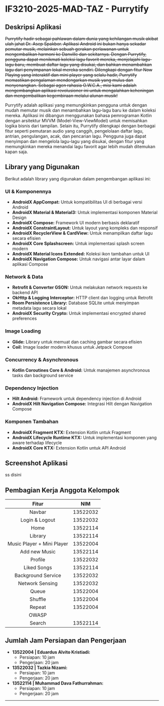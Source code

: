 # IF3210-2025-MAD-TAZ - Purrytify

## Deskripsi Aplikasi

~~Purrytify hadir sebagai pahlawan dalam dunia yang kehilangan musik akibat ulah jahat Dr. Asep Spakbor. Aplikasi Android ini bukan hanya sekadar pemutar musik, melainkan sebuah gerakan perlawanan untuk mengembalikan harmoni ke Danville dan sekitarnya. Dengan Purrytify, pengguna dapat menikmati koleksi lagu favorit mereka, menjelajahi lagu-lagu baru, membuat daftar lagu yang disukai, dan bahkan menambahkan lagu dari penyimpanan lokal mereka sendiri. Dilengkapi dengan fitur Now Playing yang interaktif dan mini player yang selalu hadir, Purrytify memastikan pengalaman mendengarkan musik yang mulus dan menyenangkan. Sebagai agen rahasia O.W.C.A., misi kami adalah mengembangkan aplikasi revolusioner ini untuk mengalahkan keheningan dan mengembalikan kegembiraan melalui alunan musik!~~

Purrytify adalah aplikasi yang memungkinkan pengguna untuk dengan mudah memutar musik dan menambahkan lagu-lagu baru ke dalam koleksi mereka. Aplikasi ini dibangun menggunakan bahasa pemrograman Kotlin dengan arsitektur MVVM (Model-View-ViewModel) untuk memisahkan logika bisnis dari tampilan. Selain itu, Purrytify dilengkapi dengan berbagai fitur seperti pemutaran audio yang canggih, pengelolaan daftar lagu, antrian, pengulangan, acak, dan pencarian lagu. Pengguna juga dapat menyimpan dan mengelola lagu-lagu yang disukai, dengan fitur yang memungkinkan mereka menandai lagu favorit agar lebih mudah ditemukan kapan saja.

## Library yang Digunakan

Berikut adalah library yang digunakan dalam pengembangan aplikasi ini:

### UI & Komponennya

* **AndroidX AppCompat:** Untuk kompatibilitas UI di berbagai versi Android
* **AndroidX Material & Material3:** Untuk implementasi komponen Material Design
* **AndroidX Compose:** Framework UI modern berbasis deklaratif
* **AndroidX ConstraintLayout:** Untuk layout yang kompleks dan responsif
* **AndroidX RecyclerView & CardView:** Untuk menampilkan daftar lagu secara efisien
* **AndroidX Core Splashscreen:** Untuk implementasi splash screen modern
* **AndroidX Material Icons Extended:** Koleksi ikon tambahan untuk UI
* **AndroidX Navigation Compose:** Untuk navigasi antar layar dalam aplikasi Compose

### Network & Data

* **Retrofit & Converter GSON:** Untuk melakukan network requests ke backend API
* **OkHttp & Logging Interceptor:** HTTP client dan logging untuk Retrofit
* **Room Persistence Library:** Database SQLite untuk menyimpan metadata lagu secara lokal
* **AndroidX Security Crypto:** Untuk implementasi encrypted shared preferences

### Image Loading

* **Glide:** Library untuk memuat dan caching gambar secara efisien
* **Coil:** Image loader modern khusus untuk Jetpack Compose

### Concurrency & Asynchronous

* **Kotlin Coroutines Core & Android:** Untuk manajemen asynchronous tasks dan background service

### Dependency Injection

* **Hilt Android:** Framework untuk dependency injection di Android
* **AndroidX Hilt Navigation Compose:** Integrasi Hilt dengan Navigation Compose

### Komponen Tambahan

* **AndroidX Fragment KTX:** Extension Kotlin untuk Fragment
* **AndroidX Lifecycle Runtime KTX:** Untuk implementasi komponen yang aware terhadap lifecycle
* **AndroidX Core KTX:** Extension Kotlin untuk API Android

## Screenshot Aplikasi

ss disini

## Pembagian Kerja Anggota Kelompok

|            Fitur           |    NIM   |
|:--------------------------:|:--------:|
|           Navbar           | 13522032 |
|       Login & Logout       | 13522032 |
|            Home            | 13522114 |
|           Library          | 13522114 |
| Music Player + Mini Player | 13522004 |
|        Add new Music       | 13522114 |
|           Profile          | 13522032 |
|         Liked Songs        | 13522114 |
|     Background Service     | 13522032 |
|       Network Sensing      | 13522032 |
|            Queue           | 13522004 |
|           Shuffle          | 13522004 |
|           Repeat           | 13522004 |
|            OWASP           |          |
|           Search           | 13522114 |

## Jumlah Jam Persiapan dan Pengerjaan

* **13522004 | Eduardus Alvito Kristiadi:**
  * Persiapan: 10 jam
  * Pengerjaan: 20 jam
* **13522032 | Tazkia Nizami:**
  * Persiapan: 10 jam
  * Pengerjaan: 20 jam
* **13522114 | Muhammad Dava Fathurrahman:**
  * Persiapan: 10 jam
  * Pengerjaan: 20 jam

---
